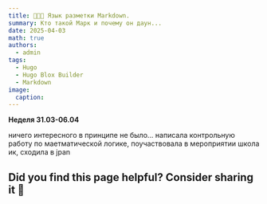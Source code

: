 ```yaml
---
title: 👩🏼‍🏫 Язык разметки Markdown.
summary: Кто такой Марк и почему он даун...
date: 2025-04-03
math: true
authors:
  - admin
tags:
  - Hugo
  - Hugo Blox Builder
  - Markdown
image:
  caption: 
---
```


**Неделя 31.03-06.04**

ничего интересного в принципе не было... написала контрольную работу по маетматической логике, поучаствовала в мероприятии школа ик, сходила в jpan

## Did you find this page helpful? Consider sharing it 🙌
